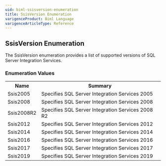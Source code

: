 ```yaml
---
uid: biml-ssisversion-enumeration
title: SsisVersion Enumeration
varigenceProduct: Biml Language
varigenceArticleType: Reference
---
```


## SsisVersion Enumeration<div class="LanguageSummary"><div class ="SummaryItem">The SsisVersion enumeration provides a list of supported versions of SQL Server Integration Services.</div></div><div class="EnumValueGroup">### Enumeration Values<table id="EnumValue" class="MemberList"><tbody><tr><th class="MemberNameColumnHeader">Name</th><th class="MemberSummaryColumnHeader">Summary</th></tr><tr class="cd0"><td class="MemberName">Ssis2005</td><td class="MemberSummary"><div class ="SummaryItem">Specifies SQL Server Integration Services 2005</div> </td></tr><tr class="cd1"><td class="MemberName">Ssis2008</td><td class="MemberSummary"><div class ="SummaryItem">Specifies SQL Server Integration Services 2008</div> </td></tr><tr class="cd0"><td class="MemberName">Ssis2008R2</td><td class="MemberSummary"><div class ="SummaryItem">Specifies SQL Server Integration Services 2008 R2</div> </td></tr><tr class="cd1"><td class="MemberName">Ssis2012</td><td class="MemberSummary"><div class ="SummaryItem">Specifies SQL Server Integration Services 2012</div> </td></tr><tr class="cd0"><td class="MemberName">Ssis2014</td><td class="MemberSummary"><div class ="SummaryItem">Specifies SQL Server Integration Services 2014</div> </td></tr><tr class="cd1"><td class="MemberName">Ssis2016</td><td class="MemberSummary"><div class ="SummaryItem">Specifies SQL Server Integration Services 2016</div> </td></tr><tr class="cd0"><td class="MemberName">Ssis2017</td><td class="MemberSummary"><div class ="SummaryItem">Specifies SQL Server Integration Services 2017</div> </td></tr><tr class="cd1"><td class="MemberName">Ssis2019</td><td class="MemberSummary"><div class ="SummaryItem">Specifies SQL Server Integration Services 2019</div> </td></tr></tbody></table></div>